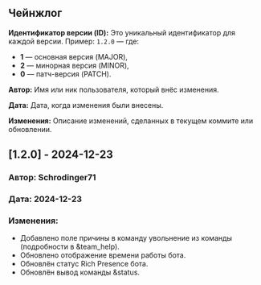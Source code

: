 ## Чейнжлог
**Идентификатор версии (ID):** Это уникальный идентификатор для каждой версии. Пример: `1.2.0` — где:

- **1** — основная версия (MAJOR),
- **2** — минорная версия (MINOR),
- **0** — патч-версия (PATCH).

**Автор:** Имя или ник пользователя, который внёс изменения.

**Дата:** Дата, когда изменения были внесены.

**Изменения:** Описание изменений, сделанных в текущем коммите или обновлении.



## [1.2.0] - 2024-12-23
### Автор: Schrodinger71
### Дата: 2024-12-23
### Изменения:
- Добавлено поле причины в команду увольнение из команды (подробности в &team_help).
- Обновлено отображение времени работы бота.
- Обновлён статус Rich Presence бота.
- Обновлён вывод команды &status.